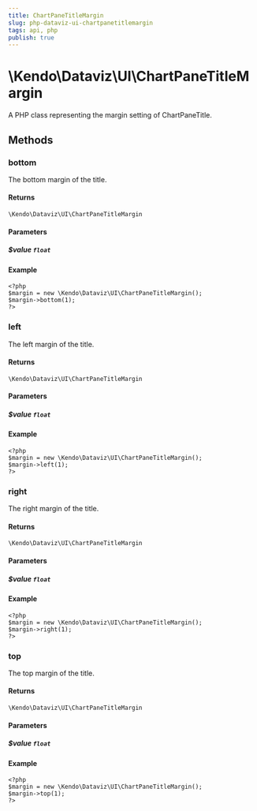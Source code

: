 ```yaml
---
title: ChartPaneTitleMargin
slug: php-dataviz-ui-chartpanetitlemargin
tags: api, php
publish: true
---
```


# \Kendo\Dataviz\UI\ChartPaneTitleMargin

A PHP class representing the margin setting of ChartPaneTitle.


## Methods

### bottom
The bottom margin of the title.

#### Returns
`\Kendo\Dataviz\UI\ChartPaneTitleMargin`

#### Parameters

##### $value `float`



#### Example 
    <?php
    $margin = new \Kendo\Dataviz\UI\ChartPaneTitleMargin();
    $margin->bottom(1);
    ?>

### left
The left margin of the title.

#### Returns
`\Kendo\Dataviz\UI\ChartPaneTitleMargin`

#### Parameters

##### $value `float`



#### Example 
    <?php
    $margin = new \Kendo\Dataviz\UI\ChartPaneTitleMargin();
    $margin->left(1);
    ?>

### right
The right margin of the title.

#### Returns
`\Kendo\Dataviz\UI\ChartPaneTitleMargin`

#### Parameters

##### $value `float`



#### Example 
    <?php
    $margin = new \Kendo\Dataviz\UI\ChartPaneTitleMargin();
    $margin->right(1);
    ?>

### top
The top margin of the title.

#### Returns
`\Kendo\Dataviz\UI\ChartPaneTitleMargin`

#### Parameters

##### $value `float`



#### Example 
    <?php
    $margin = new \Kendo\Dataviz\UI\ChartPaneTitleMargin();
    $margin->top(1);
    ?>

 
